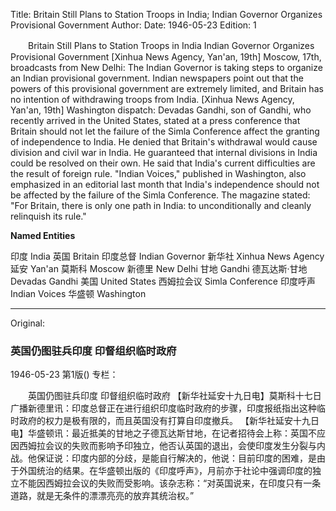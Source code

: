Title: Britain Still Plans to Station Troops in India; Indian Governor Organizes Provisional Government
Author:
Date: 1946-05-23
Edition: 1

　　Britain Still Plans to Station Troops in India
    Indian Governor Organizes Provisional Government
    [Xinhua News Agency, Yan'an, 19th] Moscow, 17th, broadcasts from New Delhi: The Indian Governor is taking steps to organize an Indian provisional government. Indian newspapers point out that the powers of this provisional government are extremely limited, and Britain has no intention of withdrawing troops from India.
    [Xinhua News Agency, Yan'an, 19th] Washington dispatch: Devadas Gandhi, son of Gandhi, who recently arrived in the United States, stated at a press conference that Britain should not let the failure of the Simla Conference affect the granting of independence to India. He denied that Britain's withdrawal would cause division and civil war in India. He guaranteed that internal divisions in India could be resolved on their own. He said that India's current difficulties are the result of foreign rule. "Indian Voices," published in Washington, also emphasized in an editorial last month that India's independence should not be affected by the failure of the Simla Conference. The magazine stated: "For Britain, there is only one path in India: to unconditionally and cleanly relinquish its rule."



**Named Entities**


印度    India
英国    Britain
印度总督    Indian Governor
新华社   Xinhua News Agency
延安    Yan'an
莫斯科   Moscow
新德里   New Delhi
甘地   Gandhi
德瓦达斯·甘地  Devadas Gandhi
美国    United States
西姆拉会议    Simla Conference
印度呼声   Indian Voices
华盛顿    Washington



<hr /> 

Original: 


### 英国仍图驻兵印度  印督组织临时政府

1946-05-23
第1版()
专栏：

　　英国仍图驻兵印度
    印督组织临时政府
    【新华社延安十九日电】莫斯科十七日广播新德里讯：印度总督正在进行组织印度临时政府的步骤，印度报纸指出这种临时政府的权力是极有限的，而且英国没有打算自印度撤兵。
    【新华社延安十九日电】华盛顿讯：最近抵美的甘地之子德瓦达斯甘地，在记者招待会上称：英国不应因西姆拉会议的失败而影响予印独立，他否认英国的退出，会使印度发生分裂与内战。他保证说：印度内部的分歧，是能自行解决的，他说：目前印度的困难，是由于外国统治的结果。在华盛顿出版的《印度呼声》，月前亦于社论中强调印度的独立不能因西姆拉会议的失败而受影响。该杂志称：“对英国说来，在印度只有一条道路，就是无条件的漂漂亮亮的放弃其统治权。”
